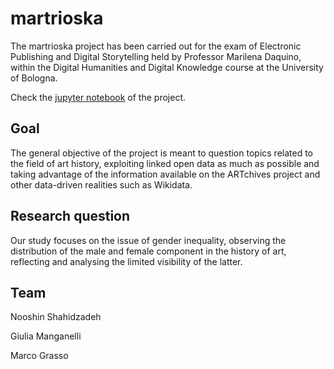 # martrioska

The martrioska project has been carried out for the exam of Electronic Publishing and Digital Storytelling held by Professor Marilena Daquino, within the Digital Humanities and Digital Knowledge course at the University of Bologna.

Check the [jupyter notebook](https://github.com/martrioska/martrioska.github.io) of the project.

## Goal
The general objective of the project is meant to question topics related to the field of art history, exploiting linked open data as much as possible and taking advantage of the information available on the ARTchives project and other data-driven realities such as Wikidata.

## Research question
Our study focuses on the issue of gender inequality, observing the distribution of the male and female component in the history of art, reflecting and analysing the limited visibility of the latter.

## Team

Nooshin Shahidzadeh

Giulia Manganelli

Marco Grasso